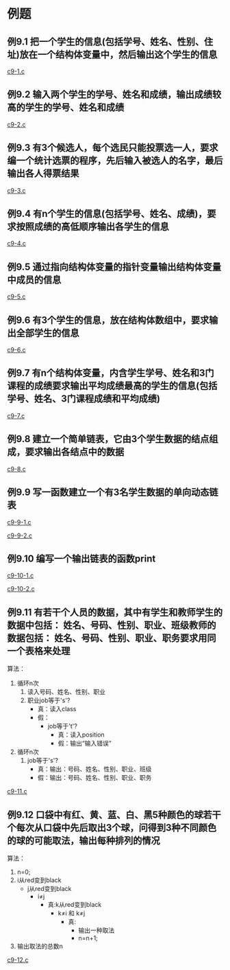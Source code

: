# 例题

## 例9.1 把一个学生的信息(包括学号、姓名、性别、住址)放在一个结构体变量中，然后输出这个学生的信息

[c9-1.c](c9-1.c)

## 例9.2 输入两个学生的学号、姓名和成绩，输出成绩较高的学生的学号、姓名和成绩

[c9-2.c](c9-2.c)

## 例9.3 有3个候选人，每个选民只能投票选一人，要求编一个统计选票的程序，先后输入被选人的名字，最后输出各人得票结果

[c9-3.c](c9-3.c)

## 例9.4 有n个学生的信息(包括学号、姓名、成绩)，要求按照成绩的高低顺序输出各学生的信息

[c9-4.c](c9-4.c)

## 例9.5 通过指向结构体变量的指针变量输出结构体变量中成员的信息

[c9-5.c](c9-5.c)

## 例9.6 有3个学生的信息，放在结构体数组中，要求输出全部学生的信息

[c9-6.c](c9-6.c)

## 例9.7 有n个结构体变量，内含学生学号、姓名和3门课程的成绩要求输出平均成绩最高的学生的信息(包括学号、姓名、3门课程成绩和平均成绩)

[c9-7.c](c9-7.c)

## 例9.8 建立一个简单链表，它由3个学生数据的结点组成，要求输出各结点中的数据

[c9-8.c](c9-8.c)

## 例9.9 写一函数建立一个有3名学生数据的单向动态链表

[c9-9-1.c](c9-9-1.c)

[c9-9-2.c](c9-9-2.c)

## 例9.10 编写一个输出链表的函数print

[c9-10-1.c](c9-10-1.c)

[c9-10-2.c](c9-10-2.c)

## 例9.11 有若干个人员的数据，其中有学生和教师学生的数据中包括： 姓名、号码、性别、职业、班级教师的数据包括： 姓名、号码、性别、职业、职务要求用同一个表格来处理

算法：

1. 循环n次
   1. 读入号码、姓名、性别、职业
   2. 职业job等于's'?
      * 真：读入class
      * 假：
        * job等于't'?
          * 真：读入position
          * 假：输出“输入错误”
2. 循环n次
   1. job等于's'?
      * 真：输出：号码、姓名、性别、职业、班级
      * 假：输出：号码、姓名、性别、职业、职务

[c9-11.c](c9-11.c)

## 例9.12 口袋中有红、黄、蓝、白、黑5种颜色的球若干个每次从口袋中先后取出3个球，问得到3种不同颜色的球的可能取法，输出每种排列的情况

算法：

1. n=0;
2. i从red变到black
   * j从red变到black
     * i$\neq$j
       * 真:k从red变到black
         * k$\neq$i 和 k$\neq$j
           * 真:
             * 输出一种取法
             * n=n+1;
3. 输出取法的总数n

[c9-12.c](c9-12.c)
